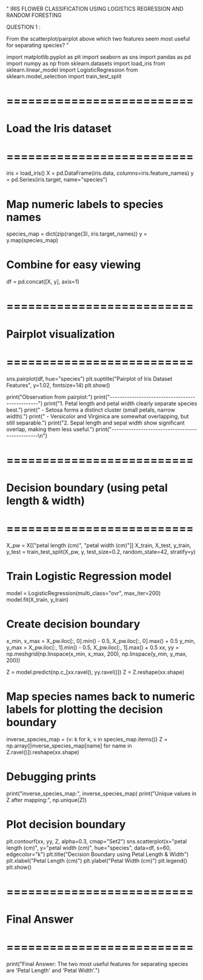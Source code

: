 "
IRIS FLOWER CLASSIFICATION USING LOGISTICS REGRESSION AND RANDOM FORESTING 


QUESTION 1 :

From the scatterplot/pairplot above which two features seem most useful for separating species?
"

import matplotlib.pyplot as plt
import seaborn as sns
import pandas as pd
import numpy as np
from sklearn.datasets import load_iris
from sklearn.linear_model import LogisticRegression
from sklearn.model_selection import train_test_split


# ==========================
# Load the Iris dataset
# ==========================
iris = load_iris()
X = pd.DataFrame(iris.data, columns=iris.feature_names)
y = pd.Series(iris.target, name="species")

# Map numeric labels to species names
species_map = dict(zip(range(3), iris.target_names))
y = y.map(species_map)

# Combine for easy viewing
df = pd.concat([X, y], axis=1)

# ==========================
# Pairplot visualization
# ==========================
sns.pairplot(df, hue="species")
plt.suptitle("Pairplot of Iris Dataset Features", y=1.02, fontsize=14)
plt.show()

print("Observation from pairplot:")
print("------------------------------------------------")
print("1. Petal length and petal width clearly separate species best.")
print("   - Setosa forms a distinct cluster (small petals, narrow width).")
print("   - Versicolor and Virginica are somewhat overlapping, but still separable.")
print("2. Sepal length and sepal width show significant overlap, making them less useful.")
print("------------------------------------------------\n")

# ==========================
# Decision boundary (using petal length & width)
# ==========================
X_pw = X[["petal length (cm)", "petal width (cm)"]]
X_train, X_test, y_train, y_test = train_test_split(X_pw, y, test_size=0.2, random_state=42, stratify=y)

# Train Logistic Regression model
model = LogisticRegression(multi_class="ovr", max_iter=200)
model.fit(X_train, y_train)

# Create decision boundary
x_min, x_max = X_pw.iloc[:, 0].min() - 0.5, X_pw.iloc[:, 0].max() + 0.5
y_min, y_max = X_pw.iloc[:, 1].min() - 0.5, X_pw.iloc[:, 1].max() + 0.5
xx, yy = np.meshgrid(np.linspace(x_min, x_max, 200),
                     np.linspace(y_min, y_max, 200))

Z = model.predict(np.c_[xx.ravel(), yy.ravel()])
Z = Z.reshape(xx.shape)

# Map species names back to numeric labels for plotting the decision boundary
inverse_species_map = {v: k for k, v in species_map.items()}
Z = np.array([inverse_species_map[name] for name in Z.ravel()]).reshape(xx.shape)

# Debugging prints
print("inverse_species_map:", inverse_species_map)
print("Unique values in Z after mapping:", np.unique(Z))


# Plot decision boundary
plt.contourf(xx, yy, Z, alpha=0.3, cmap="Set2")
sns.scatterplot(x="petal length (cm)", y="petal width (cm)", hue="species", data=df, s=60, edgecolor="k")
plt.title("Decision Boundary using Petal Length & Width")
plt.xlabel("Petal Length (cm)")
plt.ylabel("Petal Width (cm)")
plt.legend()
plt.show()

# ==========================
# Final Answer
# ==========================
print("Final Answer: The two most useful features for separating species are 'Petal Length' and 'Petal Width'.")


